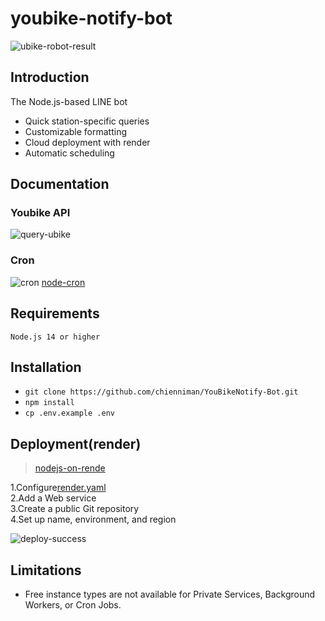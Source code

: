 # youbike-notify-bot
![ubike-robot-result](https://github.com/chienniman/YouBikeNotify-Bot/assets/97031067/babeef57-734b-46d1-9ceb-4624aa1c6d32)

## Introduction
The Node.js-based LINE bot

* Quick station-specific queries
* Customizable formatting
* Cloud deployment with render
* Automatic scheduling

## Documentation

### Youbike API
![query-ubike](https://user-images.githubusercontent.com/97031067/223732784-acffb1ac-9fe5-4e51-b68e-dd305360864b.jpg)

### Cron
![cron](https://user-images.githubusercontent.com/97031067/223153397-a53e02d2-9527-4f6f-9635-21a90334ff9d.jpg)
[node-cron](https://www.npmjs.com/package/node-cron)

## Requirements
```Node.js 14 or higher```

## Installation

* ```git clone https://github.com/chienniman/YouBikeNotify-Bot.git```
* ```npm install```<br>
* ```cp .env.example .env``` <br>

## Deployment(render)
>[nodejs-on-rende](https://github.com/haojiwu/line-bot-nodejs-on-render)<br>

1.Configure[render.yaml](https://github.com/chienniman/YouBikeNotify-Bot/blob/main/render.yaml)<br>
2.Add a Web service<br>
3.Create a public Git repository<br>
4.Set up name, environment, and region<br>

![deploy-success](https://user-images.githubusercontent.com/97031067/223740969-e16e8586-e53b-491b-9caf-0eee42233eaa.jpg)

## Limitations
* Free instance types are not available for Private Services, Background Workers, or Cron Jobs.
